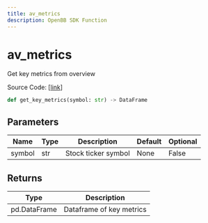 ```yaml
---
title: av_metrics
description: OpenBB SDK Function
---
```


# av_metrics

Get key metrics from overview

Source Code: [[link](https://github.com/OpenBB-finance/OpenBBTerminal/tree/main/openbb_terminal/stocks/fundamental_analysis/av_model.py#L101)]

```python
def get_key_metrics(symbol: str) -> DataFrame
```
## Parameters

| Name | Type | Description | Default | Optional |
| ---- | ---- | ----------- | ------- | -------- |
| symbol | str | Stock ticker symbol | None | False |

## Returns

| Type | Description |
| ---- | ----------- |
| pd.DataFrame | Dataframe of key metrics |

